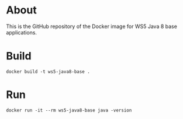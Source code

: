 # About
This is the GitHub repository of the Docker image for WS5 Java 8 base applications.

# Build
```
docker build -t ws5-java8-base .
```

# Run
```
docker run -it --rm ws5-java8-base java -version
```
